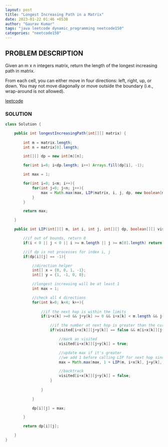 ```yaml
---
layout: post
title: "Longest Increasing Path in a Matrix"
date: 2023-01-22 01:46 +0530
author: "Gaurav Kumar"
tags: "java leetcode dynamic_programming neetcode150"
categories: "neetcode150"
---
```


## PROBLEM DESCRIPTION

Given an m x n integers matrix, return the length of the longest increasing path in matrix.

From each cell, you can either move in four directions: left, right, up, or down. You may not move diagonally or move outside the boundary (i.e., wrap-around is not allowed).  

[leetcode](https://leetcode.com/problems/longest-increasing-path-in-a-matrix/)

### SOLUTION

```java
class Solution {

    public int longestIncreasingPath(int[][] matrix) {
        
        int m = matrix.length;
        int n = matrix[0].length;

        int[][] dp = new int[m][n];

        for(int i=0; i<dp.length; i++) Arrays.fill(dp[i], -1);

        int max = 1;

        for(int i=0; i<m; i++){
            for(int j=0; j<n; j++){
                max = Math.max(max, LIP(matrix, i, j, dp, new boolean[m][n]));
            }
        }

        return max;

    }

    public int LIP(int[][] m, int i, int j, int[][] dp, boolean[][] visited){

        //if out of bounds, return 0
        if(i < 0 || j < 0 || i >= m.length || j >= m[0].length) return 0;

        //if dp is not processes for index i, j
        if(dp[i][j] == -1){

            //direction helper
            int[] x = {0, 0, 1, -1};
            int[] y = {1, -1, 0, 0};

            //longest increasing will be at least 1
            int max = 1;

            //check all 4 directions
            for(int k=0; k<4; k++){
                
                //if the next hop is within the limits
                if(i+x[k] >=0 && j+y[k] >= 0 && i+x[k] < m.length && j+y[k] < m[0].length){

                    //if the number at next hop is greater than the current number
                    if(visited[i+x[k]][j+y[k]] == false && m[i+x[k]][j+y[k]] > m[i][j]){

                        //mark as visited
                        visited[i+x[k]][j+y[k]] = true;

                        //update max if it's greater
                        //we add 1 before calling LIP for next hop since we have one element in our increasing sequence
                        max = Math.max(max, 1 + LIP(m, i+x[k], j+y[k], dp, visited));

                        //backtrack
                        visited[i+x[k]][j+y[k]] = false;
                    }
                    
                }
                
            }

            dp[i][j] = max;

        }

        return dp[i][j];

    }
}
```
